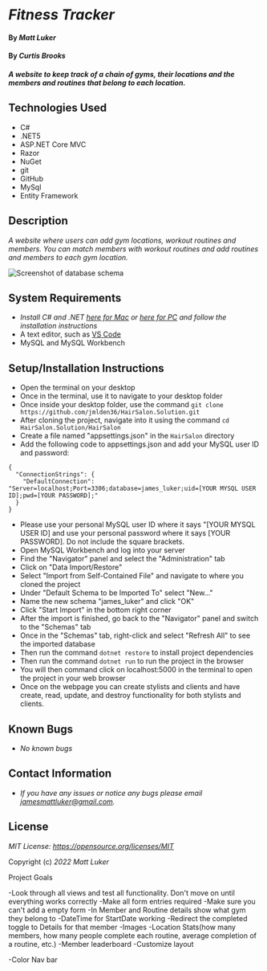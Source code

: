 # _Fitness Tracker_

#### By _*Matt Luker*_
#### By _*Curtis Brooks*_

#### _A website to keep track of a chain of gyms, their locations and the members and routines that belong to each location._

## Technologies Used
* C#
* .NET5
* ASP.NET Core MVC
* Razor
* NuGet
* git
* GitHub
* MySql
* Entity Framework

## Description
_A website where users can add gym locations, workout routines and members.  You can match members with workout routines and add routines and members to each gym location._

![Screenshot of database schema](/schema.png)
## System Requirements
* _Install C# and .NET [here for Mac](https://dotnet.microsoft.com/en-us/download/dotnet/thank-you/sdk-5.0.401-macos-x64-installer)  or  [here for PC](https://dotnet.microsoft.com/en-us/download/dotnet/thank-you/sdk-5.0.401-windows-x64-installer) and follow the installation instructions_
* A text editor, such as [VS Code](https://code.visualstudio.com/)
* MySQL and MySQL Workbench

## Setup/Installation Instructions
* Open the terminal on your desktop
* Once in the terminal, use it to navigate to your desktop folder
* Once inside your desktop folder, use the command `git clone https://github.com/jmlden36/HairSalon.Solution.git`
* After cloning the project, navigate into it using the command `cd HairSalon.Solution/HairSalon`
* Create a file named "appsettings.json" in the `HairSalon` directory
* Add the following code to appsettings.json and add your MySQL user ID and password:
```
{
  "ConnectionStrings": {
    "DefaultConnection": "Server=localhost;Port=3306;database=james_luker;uid=[YOUR MYSQL USER ID];pwd=[YOUR PASSWORD];"
  }
}
```
* Please use your personal MySQL user ID where it says "[YOUR MYSQL USER ID] and use your personal password where it says [YOUR PASSWORD].  Do not include the square brackets.
* Open MySQL Workbench and log into your server
* Find the "Navigator" panel and select the "Administration" tab
* Click on "Data Import/Restore"
* Select "Import from Self-Contained File" and navigate to where you cloned the project
* Under "Default Schema to be Imported To" select "New..."
* Name the new schema "james_luker" and click "OK"
* Click "Start Import" in the bottom right corner
* After the import is finished, go back to the "Navigator" panel and switch to the "Schemas" tab
* Once in the "Schemas" tab, right-click and select "Refresh All" to see the imported database
* Then run the command `dotnet restore` to install project dependencies
* Then run the command `dotnet run` to run the project in the browser
* You will then command click on localhost:5000 in the terminal to open the project in your web browser
* Once on the webpage you can create stylists and clients and have create, read, update, and destroy functionality for both stylists and clients.

## Known Bugs
* _No known bugs_

## Contact Information

* _If you have any issues or notice any bugs please email [jamesmattluker@gmail.com](mailto:jamesmattluker@gmail.com)._

## License
_MIT License: https://opensource.org/licenses/MIT_

Copyright (c) _2022_ _Matt Luker_


Project Goals

-Look through all views and test all functionality.  Don't move on until everything works correctly
-Make all form entries required
-Make sure you can't add a empty form
-In Member and Routine details show what gym they belong to
-DateTime for StartDate working
-Redirect the completed toggle to Details for that member
-Images
-Location Stats(how many members, how many people complete each routine, average completion of a routine, etc.)
-Member leaderboard
-Customize layout

-Color Nav bar